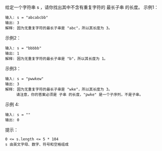 给定一个字符串 s ，请你找出其中不含有重复字符的 最长子串 的长度。
示例1：
```
输入: s = "abcabcbb"
输出: 3 
解释: 因为无重复字符的最长子串是 "abc"，所以其长度为 3。
```
示例2：
```
输入: s = "bbbbb"
输出: 1
解释: 因为无重复字符的最长子串是 "b"，所以其长度为 1。
```

示例3：
```
输入: s = "pwwkew"
输出: 3
解释: 因为无重复字符的最长子串是 "wke"，所以其长度为 3。
     请注意，你的答案必须是 子串 的长度，"pwke" 是一个子序列，不是子串。

```
示例 4:
```
输入: s = ""
输出: 0
```


提示：
```
0 <= s.length <= 5 * 104
s 由英文字母、数字、符号和空格组成
```

 